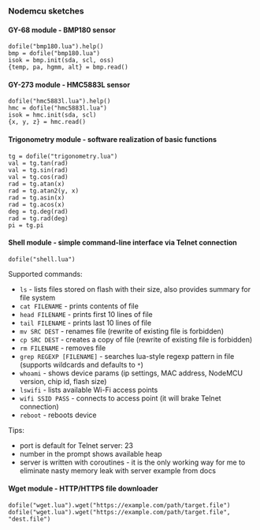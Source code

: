### Nodemcu sketches

#### GY-68 module - BMP180 sensor
```
dofile("bmp180.lua").help()
bmp = dofile("bmp180.lua")
isok = bmp.init(sda, scl, oss)
{temp, pa, hgmm, alt} = bmp.read()
```

#### GY-273 module - HMC5883L sensor
```
dofile("hmc5883l.lua").help()
hmc = dofile("hmc5883l.lua")
isok = hmc.init(sda, scl)
{x, y, z} = hmc.read()
```

#### Trigonometry module - software realization of basic functions
```
tg = dofile("trigonometry.lua")
val = tg.tan(rad)
val = tg.sin(rad)
val = tg.cos(rad)
rad = tg.atan(x)
rad = tg.atan2(y, x)
rad = tg.asin(x)
rad = tg.acos(x)
deg = tg.deg(rad)
rad = tg.rad(deg)
pi = tg.pi
```

#### Shell module - simple command-line interface via Telnet connection
```
dofile("shell.lua")
```
Supported commands:
  * `ls` - lists files stored on flash with their size, also provides summary for file system
  * `cat FILENAME` - prints contents of file
  * `head FILENAME` - prints first 10 lines of file
  * `tail FILENAME` - prints last 10 lines of file
  * `mv SRC DEST` - renames file (rewrite of existing file is forbidden)
  * `cp SRC DEST` - creates a copy of file (rewrite of existing file is forbidden)
  * `rm FILENAME` - removes file
  * `grep REGEXP [FILENAME]` - searches lua-style regexp pattern in file (supports wildcards and defaults to `*`)
  * `whoami` - shows device params (ip settings, MAC address, NodeMCU version, chip id, flash size)
  * `lswifi` - lists available Wi-Fi access points
  * `wifi SSID PASS` - connects to access point (it will brake Telnet connection)
  * `reboot` - reboots device

Tips:
  * port is default for Telnet server: 23
  * number in the prompt shows available heap
  * server is written with coroutines - it is the only working way for me to eliminate nasty memory leak with server example from docs

#### Wget module - HTTP/HTTPS file downloader
```
dofile("wget.lua").wget("https://example.com/path/target.file")
dofile("wget.lua").wget("https://example.com/path/target.file", "dest.file")
```
